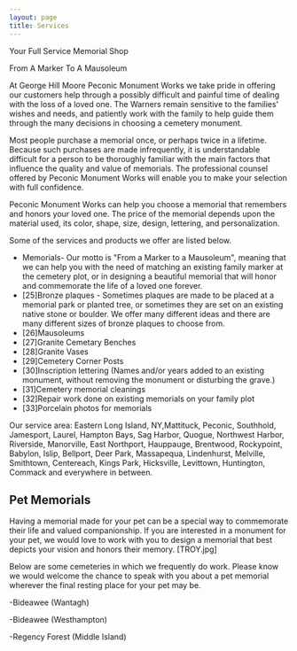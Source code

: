 ```yaml
---
layout: page
title: Services
---
```


Your Full Service Memorial Shop

From A Marker To A Mausoleum

At George Hill Moore Peconic Monument Works we take pride in offering
our customers help through a possibly difficult and painful time of
dealing with the loss of a loved one.  The Warners remain sensitive to
the families' wishes and needs, and patiently work with the family to
help guide them through the many decisions in choosing a cemetery
monument.

Most people purchase a memorial once, or perhaps twice in a lifetime.
Because such purchases are made infrequently, it is understandable
difficult for a person to be thoroughly familiar with the main factors
that influence the quality and value of memorials.  The professional
counsel offered by Peconic Monument Works will enable you to make your
selection with full confidence.

Peconic Monument Works can help you choose a memorial that remembers
and honors your loved one.  The price of the memorial depends upon the
material used, its color, shape, size, design, lettering, and
personalization.

Some of the services and products we offer are listed below.

 * Memorials- Our motto is "From a Marker to a Mausoleum", meaning
   that we can help you with the need of matching an existing family
   marker at the cemetery plot, or in designing a beautiful memorial
   that will honor and commemorate the life of a loved one forever.
 * [25]Bronze plaques - Sometimes plaques are made to be placed at a
   memorial park or planted tree, or sometimes they are set on an
   existing native stone or boulder.  We offer many different ideas
   and there are many different sizes of bronze plaques to choose
   from.
 * [26]Mausoleums
 * [27]Granite Cemetary Benches
 * [28]Granite Vases
 * [29]Cemetery Corner Posts
 * [30]Inscription lettering (Names and/or years added to an existing
   monument, without removing the monument or disturbing the grave.)
 * [31]Cemetery memorial cleanings
 * [32]Repair work done on existing memorials on your family plot
 * [33]Porcelain photos for memorials

Our service area: Eastern Long Island, NY,Mattituck, Peconic,
Southhold, Jamesport, Laurel, Hampton Bays, Sag Harbor, Quogue,
Northwest Harbor, Riverside, Manorville, East Northport, Hauppauge,
Brentwood, Rockypoint, Babylon, Islip, Bellport, Deer Park, Massapequa,
Lindenhurst, Melville, Smithtown, Centereach, Kings Park, Hicksville,
Levittown, Huntington, Commack and everywhere in between.


## Pet Memorials

Having a memorial made for your pet can be a special way to commemorate
their life and valued companionship. If you are interested in a
monument for your pet, we would love to work with you to design a
memorial that best depicts your vision and honors their memory.
[TROY.jpg]

Below are some cemeteries in which we frequently do work. Please know
we would welcome the chance to speak with you about a pet memorial
wherever the final resting place for your pet may be.

-Bideawee (Wantagh)

-Bideawee (Westhampton)

-Regency Forest (Middle Island)

